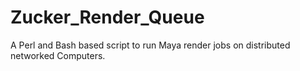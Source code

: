 # Zucker_Render_Queue
A Perl and Bash based script to run Maya render jobs on distributed networked Computers.
